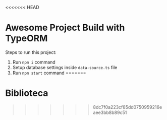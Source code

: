 <<<<<<< HEAD
# Awesome Project Build with TypeORM

Steps to run this project:

1. Run `npm i` command
2. Setup database settings inside `data-source.ts` file
3. Run `npm start` command
=======
# Biblioteca
>>>>>>> 8dc7f0a223cf85dd0750959216eaee3bb8b89c51
